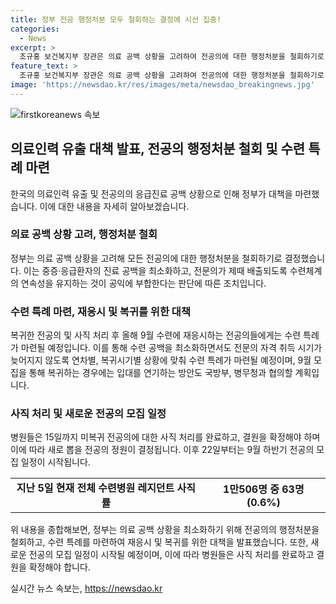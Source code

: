 ```yaml
---
title: 정부 전공 행정처분 모두 철회하는 결정에 시선 집중!
categories:
  - News
excerpt: >
  조규홍 보건복지부 장관은 의료 공백 상황을 고려하여 전공의에 대한 행정처분을 철회하기로 했다. 이에 따라 복지부는 사직 처리를 완료한 병원에 대해 새로운 전공의 정원을 결정할 예정이며, 수련에 재응시하는 전공의들에게는 특례를 마련할 계획이다. 또한, 복귀하는 전공의들에 대해서는 입대를 연기하는 방안을 국방부, 병무청과 협의할 예정이다. 이러한 조치는 중증·응급환자의 진료 공백을 최소화하고, 전문의의 수련체계를 유지하기 위한 것이라고 밝혔다.
feature_text: >
  조규홍 보건복지부 장관은 의료 공백 상황을 고려하여 전공의에 대한 행정처분을 철회하기로 했다. 이에 따라 복지부는 사직 처리를 완료한 병원에 대해 새로운 전공의 정원을 결정할 예정이며, 수련에 재응시하는 전공의들에게는 특례를 마련할 계획이다. 또한, 복귀하는 전공의들에 대해서는 입대를 연기하는 방안을 국방부, 병무청과 협의할 예정이다. 이러한 조치는 중증·응급환자의 진료 공백을 최소화하고, 전문의의 수련체계를 유지하기 위한 것이라고 밝혔다.
image: 'https://newsdao.kr/res/images/meta/newsdao_breakingnews.jpg'
---
```


<p><img src="https://newsdao.kr/res/images/meta/newsdao_breakingnews.jpg" alt="firstkoreanews 속보" /></p>

<h2 data-ke-size="size26">의료인력 유출 대책 발표, 전공의 행정처분 철회 및 수련 특례 마련</h2>

<p data-ke-size="size16">한국의 의료인력 유출 및 전공의의 응급진료 공백 상황으로 인해 정부가 대책을 마련했습니다. 이에 대한 내용을 자세히 알아보겠습니다.</p>

<h3>의료 공백 상황 고려, 행정처분 철회</h3>

<p data-ke-size="size16">정부는 의료 공백 상황을 고려해 모든 전공의에 대한 행정처분을 철회하기로 결정했습니다. 이는 중증·응급환자의 진료 공백을 최소화하고, 전문의가 제때 배출되도록 수련체계의 연속성을 유지하는 것이 공익에 부합한다는 판단에 따른 조치입니다.</p>

<h3>수련 특례 마련, 재응시 및 복귀를 위한 대책</h3>

<p data-ke-size="size16">복귀한 전공의 및 사직 처리 후 올해 9월 수련에 재응시하는 전공의들에게는 수련 특례가 마련될 예정입니다. 이를 통해 수련 공백을 최소화하면서도 전문의 자격 취득 시기가 늦어지지 않도록 연차별, 복귀시기별 상황에 맞춰 수련 특례가 마련될 예정이며, 9월 모집을 통해 복귀하는 경우에는 입대를 연기하는 방안도 국방부, 병무청과 협의할 계획입니다.</p>

<h3>사직 처리 및 새로운 전공의 모집 일정</h3>

<p data-ke-size="size16">병원들은 15일까지 미복귀 전공의에 대한 사직 처리를 완료하고, 결원을 확정해야 하며 이에 따라 새로 뽑을 전공의 정원이 결정됩니다. 이후 22일부터는 9월 하반기 전공의 모집 일정이 시작됩니다.</p>

<table>
    <tr>
        <td style="text-align: center; height: 17px;"><b>지난 5일 현재 전체 수련병원 레지던트 사직률</b></td>
        <td style="text-align: center; height: 17px;"><b>1만506명 중 63명 (0.6%)</b></td>
    </tr>
</table>

<p data-ke-size="size16">위 내용을 종합해보면, 정부는 의료 공백 상황을 최소화하기 위해 전공의의 행정처분을 철회하고, 수련 특례를 마련하여 재응시 및 복귀를 위한 대책을 발표했습니다. 또한, 새로운 전공의 모집 일정이 시작될 예정이며, 이에 따라 병원들은 사직 처리를 완료하고 결원을 확정해야 합니다.</p>
실시간 뉴스 속보는, <a href="https://newsdao.kr" rel="dofollow">https://newsdao.kr</a>


